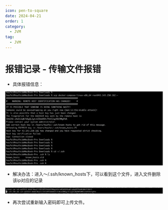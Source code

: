 ```yaml
---
icon: pen-to-square
date: 2024-04-21
order: 1
category:
  - JVM
tag:
  - JVM
---
```

# 报错记录 - 传输文件报错

- 具体报错信息：

![image-20230319162747033](./images/image-20230319162747033.png)

- 解决办法：进入～/.ssh/known_hosts下，可以看到这个文件，进入文件删除该ip对应的记录

![image-20230319162549353](./images/image-20230319162549353.png)

- 再次尝试重新输入密码即可上传文件。